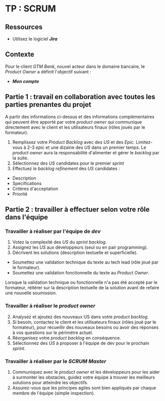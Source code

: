 # TP : SCRUM

## Ressources

- Utilisez le logiciel ***Jira***

## Contexte

Pour le client *GTM Bank*, nouvel acteur dans le domaine bancaire, le *Product Owner* a définit l'objectif suivant : 
- ***Mon compte***

## Partie 1 : travail en collaboration avec toutes les parties prenantes du projet

A partir des informations ci-dessus et des informations complémentaires qui peuvent être apporté par votre *product owner* qui communique directement avec le client et les utilisateurs finaux (rôles joués par le formateur).

1. Remplissez votre *Product Backlog* avec des *US* et des *Epic*. Limitez-vous à 2-3 *epic* et une dizaine des *US* dans un premier temps. Le *product owner* aura la responsabilité d'alimenter et gérer le *backlog* par la suite.
2. Sélectionnez des *US* candidates pour le premier *sprint*
3. Effectuez *le backlog refinement* des *US* candidates :
- Description
- Specifications 
- Critères d'acceptation
- Priorité

## Partie 2 : travailler à effectuer selon votre rôle dans l'équipe

### Travailler à réaliser par l'équipe de *dev*

1. Votez la complexité des *US* du *sprint backlog*.
2. Assignez les *US* aux développeurs (seul ou en pair programming).
3. Décrivent les solutions (description textuelle et superficielle).
- Soumettez une validation technique du texte au tech lead (rôle joué par le formateur).
- Soumettez une validation fonctionnelle du texte au *Product Owner*.

Lorsque la validation technique ou fonctionnelle n'a pas été accepté par le formateur, réitérer sur la description textuelle de la solution avant de refaire une nouvelle soumission.

### Travailler à réaliser le *product owner*

2. Analysez et ajoutez des nouveaux US dans votre *product backlog*.
1. Si besoin, contactez le client et les utilisateurs finaux (rôles joué par le formateur), pour récueillir des nouveaux besoins ou avoir des réponses à vos questions sur le périmètre actuel.
3. Réorganisez votre *product backlog* en conséquence.
4. Sélectionnez des *US* à proposer à l'équipe de dev pour le prochain *sprint*.

### Travailler à réaliser par le *SCRUM Master*

1. Communiquez avec le *product owner* et les développeurs pour les aider à surmonter les obstacles, guidez votre équipe à trouver les meilleurs solutions pour atteindre les objectifs.
2. Assurez-vous que les principes agiles sont bien appliqués par chaque membre de l'équipe (simple inspection).